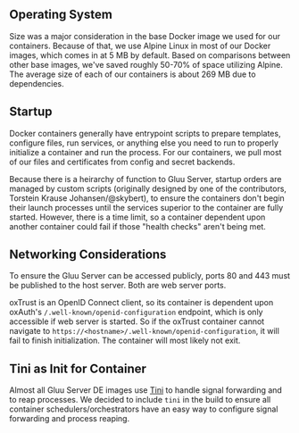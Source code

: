 ## Operating System

Size was a major consideration in the base Docker image we used for our containers. Because of that, we use Alpine Linux in most of our Docker images, which comes in at 5 MB by default. Based on comparisons between other base images, we've saved roughly 50-70% of space utilizing Alpine. The average size of each of our containers is about 269 MB due to dependencies.

## Startup

Docker containers generally have entrypoint scripts to prepare templates, configure files, run services, or anything else you need to run to properly initialize a container and run the process. For our containers, we pull most of our files and certificates from config and secret backends.

Because there is a heirarchy of function to Gluu Server, startup orders are managed by custom scripts (originally designed by one of the contributors, Torstein Krause Johansen/@skybert), to ensure the containers don't begin their launch processes until the services superior to the container are fully started. However, there is a time limit, so a container dependent upon another container could fail if those "health checks" aren't being met.

## Networking Considerations

To ensure the Gluu Server can be accessed publicly, ports 80 and 443 must be published to the host server. Both are web server ports.

oxTrust is an OpenID Connect client, so its container is dependent upon oxAuth's `/.well-known/openid-configuration` endpoint, which is only accessible if web server is started. So if the oxTrust container cannot navigate to `https://<hostname>/.well-known/openid-configuration`, it will fail to finish initialization. The container will most likely not exit.

## Tini as Init for Container

Almost all Gluu Server DE images use [Tini](https://github.com/krallin/tini) to handle signal forwarding and to reap processes.
We decided to include `tini` in the build to ensure all container schedulers/orchestrators have an easy way to configure signal forwarding and process reaping.
